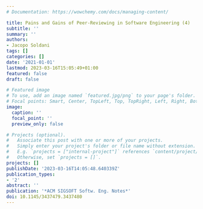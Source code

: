 ```yaml
---
# Documentation: https://wowchemy.com/docs/managing-content/

title: Pains and Gains of Peer-Reviewing in Software Engineering (4)
subtitle: ''
summary: ''
authors:
- Jacopo Soldani
tags: []
categories: []
date: '2021-01-01'
lastmod: 2023-03-16T15:05:49+01:00
featured: false
draft: false

# Featured image
# To use, add an image named `featured.jpg/png` to your page's folder.
# Focal points: Smart, Center, TopLeft, Top, TopRight, Left, Right, BottomLeft, Bottom, BottomRight.
image:
  caption: ''
  focal_point: ''
  preview_only: false

# Projects (optional).
#   Associate this post with one or more of your projects.
#   Simply enter your project's folder or file name without extension.
#   E.g. `projects = ["internal-project"]` references `content/project/deep-learning/index.md`.
#   Otherwise, set `projects = []`.
projects: []
publishDate: '2023-03-16T14:05:48.640339Z'
publication_types:
- '2'
abstract: ''
publication: '*ACM SIGSOFT Softw. Eng. Notes*'
doi: 10.1145/3437479.3437480
---
```


